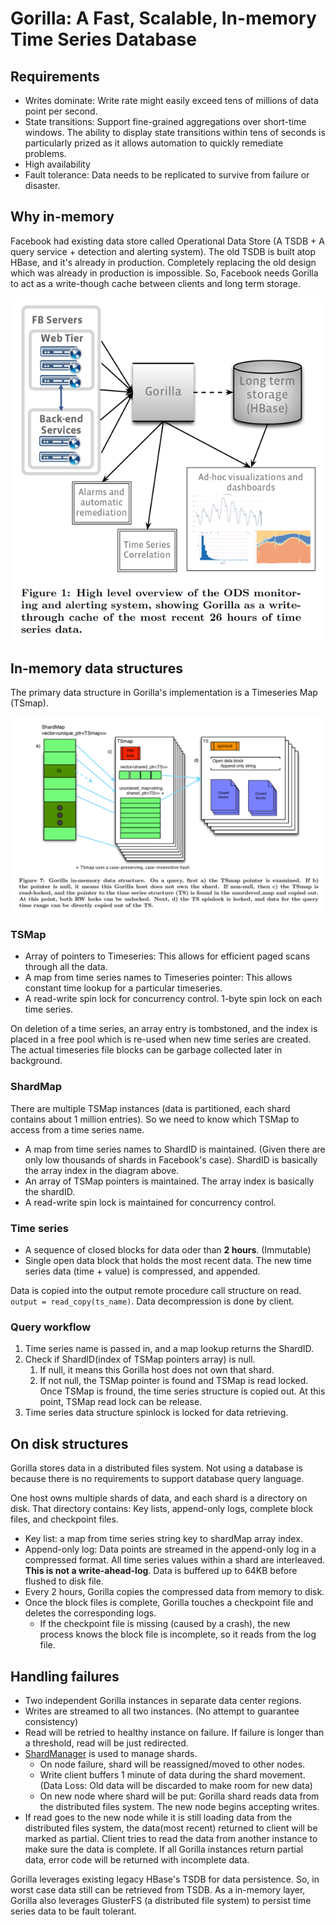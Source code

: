 # Gorilla: A Fast, Scalable, In-memory Time Series Database

## Requirements

* Writes dominate: Write rate might easily exceed tens of millions of data point per second.
* State transitions: Support fine-grained aggregations over short-time windows. The ability to display state transitions
  within tens of seconds is particularly prized as it allows automation to quickly remediate problems.
* High availability
* Fault tolerance: Data needs to be replicated to survive from failure or disaster.

## Why in-memory

Facebook had existing data store called Operational Data Store (A TSDB + A query service + detection and alerting system).
The old TSDB is built atop HBase, and it's already in production. Completely replacing the old design which was already
in production is impossible. So, Facebook needs Gorilla to act as a write-though cache between clients and long term
storage.

![](resources/overview.png)

## In-memory data structures

The primary data structure in Gorilla's implementation is a Timeseries Map (TSmap).

![](resources/in-memory-data-structure.png)

### TSMap

* Array of pointers to Timeseries: This allows for efficient paged scans through all the data.
* A map from time series names to Timeseries pointer: This allows constant time lookup for a particular timeseries.
* A read-write spin lock for concurrency control. 1-byte spin lock on each time series.

On deletion of a time series, an array entry is tombstoned, and the index is placed in a free pool which is re-used when
new time series are created. The actual timeseries file blocks can be garbage collected later in background.

### ShardMap

There are multiple TSMap instances (data is partitioned, each shard contains about 1 million entries). So we need to
know which TSMap to access from a time series name.

* A map from time series names to ShardID is maintained. (Given there are only low thousands of shards in Facebook's case).
  ShardID is basically the array index in the diagram above.
* An array of TSMap pointers is maintained. The array index is basically the shardID.
* A read-write spin lock is maintained for concurrency control.

### Time series

* A sequence of closed blocks for data oder than **2 hours**. (Immutable)
* Single open data block that holds the most recent data. The new time series data (time + value) is compressed, and
  appended.

Data is copied into the output remote procedure call structure on read. `output = read_copy(ts_name)`. Data decompression
is done by client.

### Query workflow

1. Time series name is passed in, and a map lookup returns the ShardID.
2. Check if ShardID(index of TSMap pointers array) is null.
   1. If null, it means this Gorilla host does not own that shard.
   2. If not null, the TSMap pointer is found and TSMap is read locked. Once TSMap is fround, the time series structure
     is copied out. At this point, TSMap read lock can be release.
3. Time series data structure spinlock is locked for data retrieving.

## On disk structures

Gorilla stores data in a distributed files system. Not using a database is because there is no requirements to support
database query language.

One host owns multiple shards of data, and each shard is a directory on disk. That directory contains: Key lists,
append-only logs, complete block files, and checkpoint files.

* Key list: a map from time series string key to shardMap array index.
* Append-only log: Data points are streamed in the append-only log in a compressed format. All time series values within
  a shard are interleaved. **This is not a write-ahead-log**. Data is buffered up to 64KB before flushed to disk file.
* Every 2 hours, Gorilla copies the compressed data from memory to disk.
* Once the block files is complete, Gorilla touches a checkpoint file and deletes the corresponding logs.
  * If the checkpoint file is missing (caused by a crash), the new process knows the block file is incomplete, so it reads
    from the log file.

## Handling failures

* Two independent Gorilla instances in separate data center regions.
* Writes are streamed to all two instances. (No attempt to guarantee consistency)
* Read will be retried to healthy instance on failure. If failure is longer than a threshold, read will be just redirected.
* [ShardManager](https://engineering.fb.com/2020/08/24/production-engineering/scaling-services-with-shard-manager/) is
  used to manage shards.
  * On node failure, shard will be reassigned/moved to other nodes.
  * Write client buffers 1 minute of data during the shard movement. (Data Loss: Old data will be discarded to make room
    for new data)
  * On new node where shard will be put: Gorilla shard reads data from the distributed files system. The new node begins
    accepting writes.
* If read goes to the new node while it is still loading data from the distributed files system, the data(most recent)
  returned to client will be marked as partial. Client tries to read the data from another instance to make sure the data
  is complete. If all Gorilla instances return partial data, error code will be returned with incomplete data.

Gorilla leverages existing legacy HBase's TSDB for data persistence. So, in worst case data still can be retrieved from
TSDB. As a in-memory layer, Gorilla also leverages GlusterFS (a distributed file system) to persist time series data to
be fault tolerant.